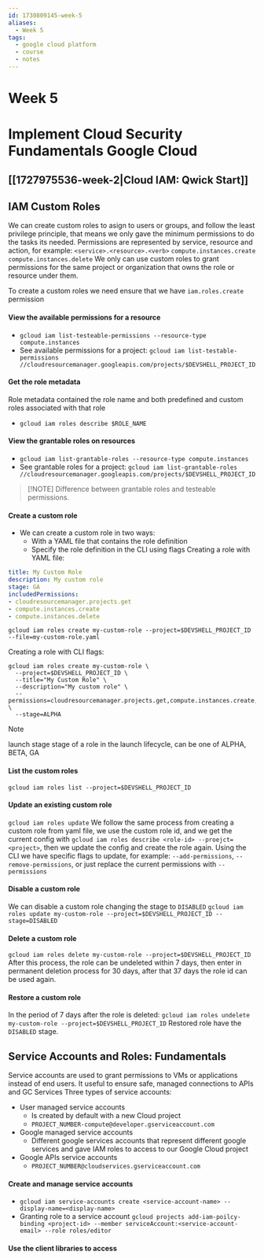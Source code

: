 ```yaml
---
id: 1730809145-week-5
aliases:
  - Week 5
tags:
  - google cloud platform
  - course
  - notes
---
```


# Week 5

# Implement Cloud Security Fundamentals Google Cloud

## [[1727975536-week-2|Cloud IAM: Qwick Start]]

## IAM Custom Roles

We can create custom roles to asign to users or groups, and follow the least privilege principle, that means we only gave the minimum permissions to do the tasks its needed.
Permissions are represented by service, resource and action, for example: `<service>.<resource>.<verb>` `compute.instances.create` `compute.instances.delete`
We only can use custom roles to grant permissions for the same project or organization that owns the role or resource under them.

To create a custom roles we need ensure that we have `iam.roles.create` permission

#### View the available permissions for a resource
- `gcloud iam list-testeable-permissions --resource-type compute.instances`
- See available permissions for a project: `gcloud iam list-testable-permissions //cloudresourcemanager.googleapis.com/projects/$DEVSHELL_PROJECT_ID`

#### Get the role metadata
Role metadata contained the role name and both predefined and custom roles associated with that role
- `gcloud iam roles describe $ROLE_NAME`

#### View the grantable roles on resources
- `gcloud iam list-grantable-roles --resource-type compute.instances`
- See grantable roles for a project: `gcloud iam list-grantable-roles //cloudresourcemanager.googleapis.com/projects/$DEVSHELL_PROJECT_ID`
> [!NOTE] Difference between grantable roles and testeable permissions.

#### Create a custom role
- We can create a custom role in two ways:
  - With a YAML file that contains the role definition
  - Specify the role definition in the CLI using flags
Creating a role with YAML file:
```yaml
title: My Custom Role
description: My custom role
stage: GA
includedPermissions:
- cloudresourcemanager.projects.get
- compute.instances.create
- compute.instances.delete
```
`gcloud iam roles create my-custom-role --project=$DEVSHELL_PROJECT_ID --file=my-custom-role.yaml`

Creating a role with CLI flags:
```
gcloud iam roles create my-custom-role \
  --project=$DEVSHELL_PROJECT_ID \
  --title="My Custom Role" \
  --description="My custom role" \
  --permissions=cloudresourcemanager.projects.get,compute.instances.create,compute.instances.delete \
  --stage=ALPHA
```
> [!NOTE]
> launch stage stage of a role in the launch lifecycle, can be one of ALPHA, BETA, GA

#### List the custom roles
`gcloud iam roles list --project=$DEVSHELL_PROJECT_ID`

#### Update an existing custom role
`gcloud iam roles update`
We follow the same process from creating a custom role from yaml file, we use the custom role id, and we get the current config with `gcloud iam roles describe <role-id> --proejct=<project>`, then we update the config and create the role again.
Using the CLI we have specific flags to update, for example: `--add-permissions`, `--remove-permissions`, or just replace the current permissions with `--permissions`

#### Disable a custom role
We can disable a custom role changing the stage to `DISABLED`
`gcloud iam roles update my-custom-role --project=$DEVSHELL_PROJECT_ID --stage=DISABLED`

#### Delete a custom role
`gcloud iam roles delete my-custom-role --project=$DEVSHELL_PROJECT_ID`
After this process, the role can be undeleted within 7 days, then enter in permanent deletion process for 30 days, after that 37 days the role id can be used again.

#### Restore a custom role
In the period of 7 days after the role is deleted: `gcloud iam roles undelete my-custom-role --project=$DEVSHELL_PROJECT_ID`
Restored role have the `DISABLED` stage.

## Service Accounts and Roles: Fundamentals
Service accounts are used to grant permissions to VMs or applications instead of end users. It useful to ensure safe, managed connections to APIs and GC Services
Three types of service accounts:
- User managed service accounts
  - Is created by default with a new Cloud project
  - `PROJECT_NUMBER-compute@developer.gserviceaccount.com`
- Google managed service accounts
  - Different google services accounts that represent different google services and gave IAM roles to access to our Google Cloud project
- Google APIs service accounts
  - `PROJECT_NUMBER@cloudservices.gserviceaccount.com`

#### Create and manage service accounts
- `gcloud iam service-accounts create <service-account-name> --display-name=<display-name>`
- Granting role to a service account `gcloud projects add-iam-poilcy-binding <project-id> --member serviceAccount:<service-account-email> --role roles/editor`

#### Use the client libraries to access

